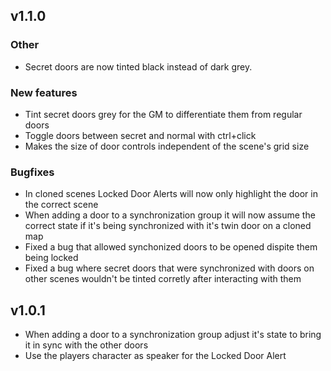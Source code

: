 ## v1.1.0
### Other
- Secret doors are now tinted black instead of dark grey.

### New features
- Tint secret doors grey for the GM to differentiate them from regular doors
- Toggle doors between secret and normal with ctrl+click
- Makes the size of door controls independent of the scene's grid size

### Bugfixes
- In cloned scenes Locked Door Alerts will now only highlight the door in the correct scene
- When adding a door to a synchronization group it will now assume the correct state if it's being synchronized with it's twin door on a cloned map
- Fixed a bug that allowed synchonized doors to be opened dispite them being locked
- Fixed a bug where secret doors that were synchronized with doors on other scenes wouldn't be tinted corretly after interacting with them

## v1.0.1
- When adding a door to a synchronization group adjust it's state to bring it in sync with the other doors
- Use the players character as speaker for the Locked Door Alert
